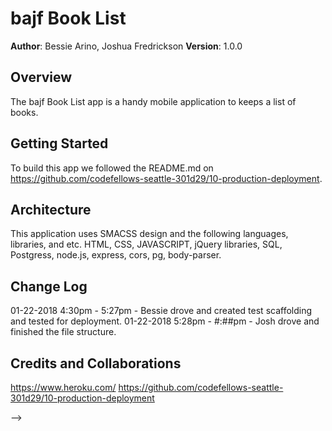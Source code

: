 # bajf Book List

**Author**: Bessie Arino, Joshua Fredrickson
**Version**: 1.0.0 

## Overview
The bajf Book List app is a handy mobile application to keeps a list of books.
<!-- Provide a high level overview of what this application is and why you are building it, beyond the fact that it's an assignment for a Code Fellows 301 class. (i.e. What's your problem domain?) -->

## Getting Started
To build this app we followed the README.md on  https://github.com/codefellows-seattle-301d29/10-production-deployment.  
<!-- What are the steps that a user must take in order to build this app on their own machine and get it running? -->

## Architecture
This application uses SMACSS design and the following languages, libraries, and etc. 
HTML, CSS, JAVASCRIPT, jQuery libraries, SQL, Postgress, node.js, express, cors, pg, body-parser.
<!-- Provide a detailed description of the application design. What technologies (languages, libraries, etc) you're using, and any other relevant design information. -->

## Change Log
01-22-2018 4:30pm - 5:27pm - Bessie drove and created test scaffolding and tested for deployment.
01-22-2018 5:28pm - #:##pm - Josh drove and finished the file structure.
<!-- Use this are to document the iterative changes made to your application as each feature is successfully implemented. Use time stamps. Here's an examples:

01-01-2001 4:59pm - Application now has a fully-functional express server, with GET and POST routes for the book resource.-->

## Credits and Collaborations
https://www.heroku.com/
https://github.com/codefellows-seattle-301d29/10-production-deployment


<!-- Give credit (and a link) to other people or resources that helped you build this application. -->
-->